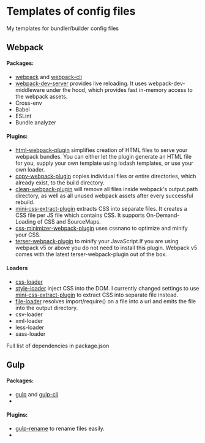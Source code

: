 # Templates of config files
     
My templates for bundler/builder config files
    

## Webpack

#### Packages:
- [webpack](https://webpack.js.org/ "Webpack") and [webpack-cli](https://www.npmjs.com/package/webpack-cli "Webpack CLI") 
- [webpack-dev-server](https://github.com/webpack/webpack-dev-server "Webpack development server") provides live reloading. It uses webpack-dev-middleware under the hood, which provides fast in-memory access to the webpack assets.
- Cross-env 
- Babel
- ESLint 
- Bundle analyzer

#### Plugins:
- [html-webpack-plugin](https://github.com/jantimon/html-webpack-plugin#options "HTML Webpack plugin") simplifies creation of HTML files to serve your webpack bundles. You can either let the plugin generate an HTML file for you, supply your own template using lodash templates, or use your own loader.
- [copy-webpack-plugin](https://webpack.js.org/plugins/copy-webpack-plugin/ "Copy Webpack plugin") copies individual files or entire directories, which already exist, to the build directory.
- [clean-webpack-plugin](https://www.npmjs.com/package/clean-webpack-plugin "Clean plugin for Webpack") will remove all files inside webpack's output.path directory, as well as all unused webpack assets after every successful rebuild.
- [mini-css-extract-plugin](https://webpack.js.org/plugins/mini-css-extract-plugin/ "Mini CSS extract plugin") extracts CSS into separate files. It creates a CSS file per JS file which contains CSS. It supports On-Demand-Loading of CSS and SourceMaps.
- [css-minimizer-webpack-plugin](https://webpack.js.org/plugins/css-minimizer-webpack-plugin/ "CSS Minimizer webpack plugin") uses cssnano to optimize and minify your CSS.
- [terser-webpack-plugin](https://www.npmjs.com/package/terser-webpack-plugin "Terser webpack plugin")  to minify your JavaScript.If you are using webpack v5 or above you do not need to install this plugin. Webpack v5 comes with the latest terser-webpack-plugin out of the box.

#### Loaders
- [css-loader](https://webpack.js.org/loaders/css-loader/ "CSS loader")
- [style-loader](https://webpack.js.org/loaders/style-loader/ "Style loader") inject CSS into the DOM. I currently changed settings to use [mini-css-extract-plugin](https://webpack.js.org/plugins/mini-css-extract-plugin/ "Mini CSS extract plugin") to extract CSS into separate file instead.
- [file-loader](https://webpack.js.org/loaders/file-loader/ "File loader") resolves import/require() on a file into a url and emits the file into the output directory.
- csv-loader
- xml-loader
- less-loader
- sass-loader

Full list of dependencies in package.json

    
## Gulp

#### Packages:
- [gulp](https://gulpjs.com/docs/en/getting-started/quick-start "Gulp") and [gulp-cli](https://www.npmjs.com/package/gulp-cli "Gulp CLI") 
- 

#### Plugins:
- [gulp-rename](https://www.npmjs.com/package/gulp-rename "Gulp rename") to rename files easily.
- 